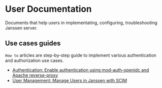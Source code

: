 # User Documentation

Documents that help users in implementating, configuring, troubleshooting Janssen server.
## Use cases guides
`How to` articles are step-by-step guide to implement various authentication and authorization use cases.
- [Authentication: Enable authentication using mod-auth-openidc and Apache reverse-proxy](how-to/authn-with-apache-reverse-proxy.md)
- [User Management: Manage Users in Janssen with SCIM](using-jans-cli/cli-scim.md)